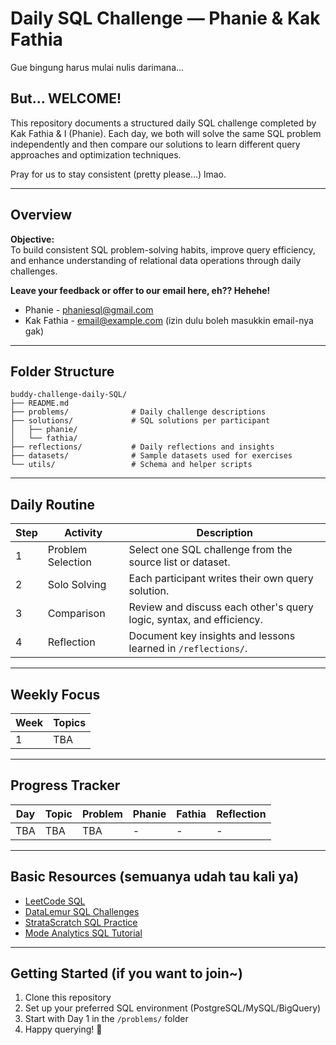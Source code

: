 # Daily SQL Challenge — Phanie & Kak Fathia

Gue bingung harus mulai nulis darimana...

## But... WELCOME!
This repository documents a structured daily SQL challenge completed by Kak Fathia & I (Phanie).
Each day, we both will solve the same SQL problem independently and then compare our solutions to learn different query approaches and optimization techniques.

Pray for us to stay consistent (pretty please...) lmao. 

---

## Overview

**Objective:**  
To build consistent SQL problem-solving habits, improve query efficiency, and enhance understanding of relational data operations through daily challenges.

**Leave your feedback or offer to our email here, eh?? Hehehe!**  
- Phanie - [phaniesql@gmail.com](mailto:phaniesql@gmail.com)
- Kak Fathia - [email@example.com](mailto:email@example.com) (izin dulu boleh masukkin email-nya gak)

---

## Folder Structure

```
buddy-challenge-daily-SQL/
├── README.md
├── problems/              # Daily challenge descriptions
├── solutions/             # SQL solutions per participant
│   ├── phanie/
│   └── fathia/
├── reflections/           # Daily reflections and insights
├── datasets/              # Sample datasets used for exercises
└── utils/                 # Schema and helper scripts
```

---

## Daily Routine

| Step | Activity | Description |
|------|----------|-------------|
| 1 | Problem Selection | Select one SQL challenge from the source list or dataset. |
| 2 | Solo Solving | Each participant writes their own query solution. |
| 3 | Comparison | Review and discuss each other's query logic, syntax, and efficiency. |
| 4 | Reflection | Document key insights and lessons learned in `/reflections/`. |

---

## Weekly Focus

| Week | Topics |
|------|--------|
| 1 | TBA |

---

## Progress Tracker

| Day | Topic | Problem | Phanie | Fathia | Reflection |
|-----|-------|---------|--------|-------|------------|
| TBA | TBA | TBA | - | - | - |

---

## Basic Resources (semuanya udah tau kali ya)

- [LeetCode SQL](https://leetcode.com/problemset/database/)
- [DataLemur SQL Challenges](https://datalemur.com/questions)
- [StrataScratch SQL Practice](https://platform.stratascratch.com/)
- [Mode Analytics SQL Tutorial](https://mode.com/sql-tutorial/)

---

## Getting Started (if you want to join~)

1. Clone this repository
2. Set up your preferred SQL environment (PostgreSQL/MySQL/BigQuery)
3. Start with Day 1 in the `/problems/` folder
4. Happy querying! 🚀
